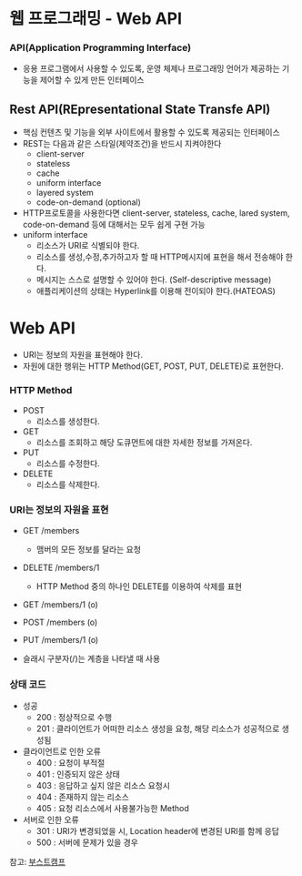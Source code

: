 # 웹 프로그래밍 - Web API

### API(Application Programming Interface)

- 응용 프로그램에서 사용할 수 있도록, 운영 체제나 프로그래밍 언어가 제공하는 기능을 제어할 수 있게 만든 인터페이스

## Rest API(REpresentational State Transfe API)

- 핵심 컨텐츠 및 기능을 외부 사이트에서 활용할 수 있도록 제공되는 인터페이스
- REST는 다음과 같은 스타일(제약조건)을 반드시 지켜야한다
  - client-server
  - stateless
  - cache
  - uniform interface
  - layered system
  - code-on-demand (optional)
- HTTP프로토콜을 사용한다면 client-server, stateless, cache, lared system, code-on-demand 등에 대해서는 모두 쉽게 구현 가능
- uniform interface
  - 리소스가 URI로 식별되야 한다.
  - 리소스를 생성,수정,추가하고자 할 때 HTTP메시지에 표현을 해서 전송해야 한다.
  - 메시지는 스스로 설명할 수 있어야 한다. (Self-descriptive message)
  - 애플리케이션의 상태는 Hyperlink를 이용해 전이되야 한다.(HATEOAS)



# Web API

- URI는 정보의 자원을 표현해야 한다.
- 자원에 대한 행위는 HTTP Method(GET, POST, PUT, DELETE)로 표현한다.

###  HTTP Method

- POST
  - 리소스를 생성한다.
- GET
  - 리소스를 조회하고 해당 도큐먼트에 대한 자세한 정보를 가져온다.
- PUT
  - 리소스를 수정한다.
- DELETE
  - 리소스를 삭제한다.

### URI는 정보의 자원을 표현

- GET /members
  - 맴버의 모든 정보를 달라는 요청
- DELETE /members/1
  -  HTTP Method 중의 하나인 DELETE를 이용하여 삭제를 표현

- GET /members/1          (o)
- POST /members            (o)
- PUT /members/1           (o)

- 슬래시 구분자(/)는 계층을 나타낼 때 사용



### 상태 코드

- 성공
  - 200 : 정상적으로 수행
  - 201 : 클라이언트가 어떠한 리소스 생성을 요청, 해당 리소스가 성공적으로 생성됨
- 클라이언트로 인한 오류
  - 400 : 요청이 부적절
  - 401 : 인증되지 않은 상태
  - 403 : 응답하고 싶지 않은 리소스 요청시 
  - 404 : 존재하지 않는 리소스
  - 405 : 요청 리소스에서 사용불가능한 Method
- 서버로 인한 오류
  - 301 : URI가 변경되었을 시, Location header에 변경된 URI를 함께 응답
  - 500 : 서버에 문제가 있을 경우





















참고: [부스트캠프](https://www.edwith.org/boostcourse-web/lecture/16740/)
